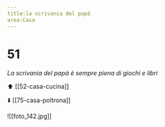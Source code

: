 ```yaml
---
title:la scrivania del papà
area:Casa
---
```

# 51
_La scrivania del papà è sempre piena di giochi e libri_

⬆️ [[52-casa-cucina]]

⬇️ [[75-casa-poltrona]]

![[foto_142.jpg]]